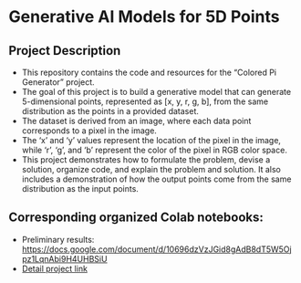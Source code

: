 # Generative AI Models for 5D Points

## Project Description
* This repository contains the code and resources for the “Colored Pi Generator” project.
* The goal of this project is to build a generative model that can generate 5-dimensional points, represented as [x, y, r, g, b], from the same distribution as the points in a provided dataset.
* The dataset is derived from an image, where each data point corresponds to a pixel in the image.
* The ‘x’ and ‘y’ values represent the location of the pixel in the image, while ‘r’, ‘g’, and ‘b’ represent the color of the pixel in RGB color space.
* This project demonstrates how to formulate the problem, devise a solution, organize code, and explain the problem and solution. It also includes a demonstration of how the output points come from the same distribution as the input points.

## Corresponding organized Colab notebooks:
* Preliminary results: https://docs.google.com/document/d/10696dzVzJGid8gAdB8dT5W5Ojpz1LqnAbi9H4UHBSiU
* [Detail project link](https://drive.google.com/drive/folders/120DSzBZVsXIfzuwO9hHI-EjFtNPfma9x?usp=sharing)
